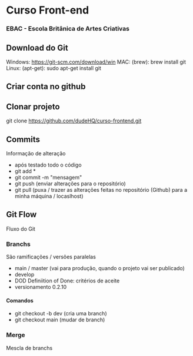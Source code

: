 # Curso Front-end
### EBAC - Escola Britânica de Artes Criativas
## Download do Git

Windows: https://git-scm.com/download/win
MAC: (brew): brew install git
Linux: (apt-get): sudo apt-get install git

## Criar conta no github

## Clonar projeto
git clone https://github.com/dudeHQ/curso-frontend.git

## Commits
Informação de alteração
- após testado todo o código
- git add *
- git commit -m "mensagem"
- git push (enviar alterações para o repositório)
- git pull (puxa / trazer as alterações feitas no repositório (Github) para a minha máquina / locaslhost)

## Git Flow
Fluxo do Git

### Branchs
São ramificações / versões paralelas

- main / master (vai para produção, quando o projeto vai ser publicado)
- develop
- DOD Definiition of Done: critérios de aceite
- versionamento 0.2.10

#### Comandos
- git checkout -b dev (cria uma branch)
- git checkout main (mudar de branch)

### Merge
Mescla de branchs
